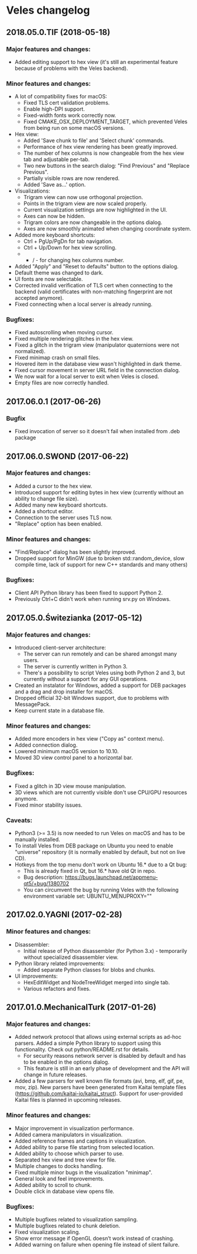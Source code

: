# Veles changelog

## 2018.05.0.TIF (2018-05-18)

### Major features and changes:

  * Added editing support to hex view (it's still an experimental feature
    because of problems with the Veles backend).

### Minor features and changes:

  * A lot of compatibility fixes for macOS:
    * Fixed TLS cert validation problems.
    * Enable high-DPI support.
    * Fixed-width fonts work correctly now.
    * Fixed CMAKE_OSX_DEPLOYMENT_TARGET, which prevented Veles from being run on
      some macOS versions.
  * Hex view:
    * Added 'Save chunk to file' and 'Select chunk' commands.
    * Performance of hex view rendering has been greatly improved.
    * The number of hex columns is now changeable from the hex view tab and
      adjustable per-tab.
    * Two new buttons in the search dialog: "Find Previous" and "Replace
      Previous".
    * Partially visible rows are now rendered.
    * Added 'Save as...' option.
  * Visualizations:
    * Trigram view can now use orthogonal projection.
    * Points in the trigram view are now scaled properly.
    * Current visualization settings are now highlighted in the UI.
    * Axes can now be hidden.
    * Trigram colors are now changeable in the options dialog.
    * Axes are now smoothly animated when changing coordinate system.
  * Added more keyboard shortcuts:
    * Ctrl + PgUp/PgDn for tab navigation.
    * Ctrl + Up/Down for hex view scrolling.
    * + / - for changing hex columns number.
  * Added "Apply" and "Reset to defaults" button to the options dialog.
  * Default theme was changed to dark.
  * UI fonts are now selectable.
  * Corrected invalid verification of TLS cert when connecting to the backend
    (valid certificates with non-matching fingerprint are not accepted anymore).
  * Fixed connecting when a local server is already running.

### Bugfixes:

  * Fixed autoscrolling when moving cursor.
  * Fixed multiple rendering glitches in the hex view.
  * Fixed a glitch in the trigram view (manipulator quaternions were not
    normalized).
  * Fixed minimap crash on small files.
  * Hovered item in the database view wasn't highlighted in dark theme.
  * Fixed cursor movement in server URL field in the connection dialog.
  * We now wait for a local server to exit when Veles is closed.
  * Empty files are now correctly handled.

## 2017.06.0.1 (2017-06-26)

### Bugfix

  * Fixed invocation of server so it doesn't fail when installed from .deb package

## 2017.06.0.SWOND (2017-06-22)

### Major features and changes:

  * Added a cursor to the hex view.
  * Introduced support for editing bytes in hex view (currently without an ability to change file size).
  * Added many new keyboard shortcuts.
  * Added a shortcut editor.
  * Connection to the server uses TLS now.
  * "Replace" option has been enabled.

### Minor features and changes:

  * "Find/Replace" dialog has been slightly improved.
  * Dropped support for MinGW (due to broken std::random_device, slow compile time, lack of support for new C++ standards and many others)

### Bugfixes:

  * Client API Python library has been fixed to support Python 2.
  * Previously Ctrl+C didn't work when running srv.py on Windows.

## 2017.05.0.Świtezianka (2017-05-12)

### Major features and changes:

  * Introduced client-server architecture:
    * The server can run remotely and can be shared amongst many users.
    * The server is currently written in Python 3.
    * There's a possibility to script Veles using both Python 2 and 3, but currently without a support for any GUI operations.
  * Created an instalator for Windows, added a support for DEB packages and a drag and drop installer for macOS.
  * Dropped official 32-bit Windows support, due to problems with MessagePack.
  * Keep current state in a database file.

### Minor features and changes:

  * Added more encoders in hex view ("Copy as" context menu).
  * Added connection dialog.
  * Lowered minimum macOS version to 10.10.
  * Moved 3D view control panel to a horizontal bar.

### Bugfixes:

  * Fixed a glitch in 3D view mouse manipulation.
  * 3D views which are not currently visible don't use CPU/GPU resources anymore.
  * Fixed minor stability issues.

### Caveats:

  * Python3 (>= 3.5) is now needed to run Veles on macOS and has to be manually installed.
  * To install Veles from DEB package on Ubuntu you need to enable "universe" repository (it is normally enabled by default, but not on live CD).
  * Hotkeys from the top menu don't work on Ubuntu 16.\* due to a Qt bug:
    * This is already fixed in Qt, but 16.\* have old Qt in repo.
    * Bug description: https://bugs.launchpad.net/appmenu-qt5/+bug/1380702
    * You can circumvent the bug by running Veles with the following environment variable set: UBUNTU_MENUPROXY=""

## 2017.02.0.YAGNI (2017-02-28)

### Minor features and changes:

  * Disassembler:
    * Initial release of Python disassembler (for Python 3.x) - temporarily without specialized disassembler view.
  * Python library related improvements:
    * Added separate Python classes for blobs and chunks.
  * UI improvements:
    * HexEditWidget and NodeTreeWidget merged into single tab.
    * Various refactors and fixes.

## 2017.01.0.MechanicalTurk (2017-01-26)

### Major features and changes:

  * Added network protocol that allows using external scripts as ad-hoc parsers. Added a simple Python library to support using this functionality. Check out python/README.rst for details.
    * For security reasons network server is disabled by default and has to be enabled in the options dialog.
    * This feature is still in an early phase of development and the API will change in future releases.
  * Added a few parsers for well known file formats (avi, bmp, elf, gif, pe, mov, zip). New parsers have been generated from Kaitai template files (https://github.com/kaitai-io/kaitai_struct). Support for user-provided Kaitai files is planned in upcoming releases.
  
### Minor features and changes:

  * Major improvement in visualization performance.
  * Added camera manipulators in visualization.
  * Added reference frames and captions in visualization.
  * Added ability to parse file starting from selected location.
  * Added ability to choose which parser to use.
  * Separated hex view and tree view for file.
  * Multiple changes to docks handling.
  * Fixed multiple minor bugs in the visualization "minimap".
  * General look and feel improvements.
  * Added ability to scroll to chunk.
  * Double click in database view opens file.
  
### Bugfixes:

  * Multiple bugfixes related to visualization sampling.
  * Multiple bugfixes related to chunk deletion.
  * Fixed visualization scaling.
  * Show error message if OpenGL doesn’t work instead of crashing.
  * Added warning on failure when opening file instead of silent failure.
